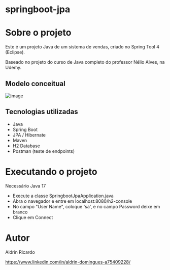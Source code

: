 # springboot-jpa
# Sobre o projeto
Este é um projeto Java de um sistema de vendas, criado no Spring Tool 4 (Eclipse).

Baseado no projeto do curso de Java completo do professor Nélio Alves, na Udemy.

## Modelo conceitual
![image](https://user-images.githubusercontent.com/55396780/212102809-06afb648-a3ad-4dae-a2cf-5f028cde8fd3.png)

## Tecnologias utilizadas
- Java
- Spring Boot
- JPA / Hibernate
- Maven
- H2 Database
- Postman (teste de endpoints)

# Executando o projeto
Necessário Java 17
- Execute a classe SpringbootJpaApplication.java
- Abra o navegador e entre em localhost:8080/h2-console
- No campo "User Name", coloque 'sa', e no campo Password deixe em branco
- Clique em Connect

# Autor
Aldrin Ricardo

https://www.linkedin.com/in/aldrin-domingues-a75409228/
